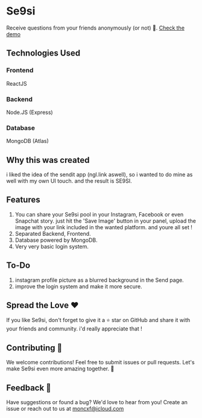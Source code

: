 # Se9si
Receive questions from your friends anonymously (or not) 🥰. [Check the demo](https://se9si.vercel.app)

## Technologies Used
### Frontend
ReactJS
### Backend 
Node.JS (Express)
### Database
MongoDB (Atlas)

## Why this was created
i liked the idea of the sendit app (ngl.link aswell), so i wanted to do mine as well with my own UI touch. and the result is SE9SI.

## Features
1. You can share your Se9si pool in your Instagram, Facebook or even Snapchat story. just hit the 'Save Image' button in your panel, upload the image with your link included in the wanted platform. and youre all set !
2. Separated Backend, Frontend.
3. Database powered by MongoDB.
4. Very very basic login system.

## To-Do
1. instagram profile picture as a blurred background in the Send page.
2. improve the login system and make it more secure.

## Spread the Love ❤️
If you like Se9si, don't forget to give it a ⭐️ star on GitHub and share it with your friends and community. i'd really appreciate that !

## Contributing 🤝
We welcome contributions! Feel free to submit issues or pull requests. Let's make Se9si even more amazing together. 🌟

## Feedback 💌
Have suggestions or found a bug? We'd love to hear from you! Create an issue or reach out to us at moncxf@icloud.com